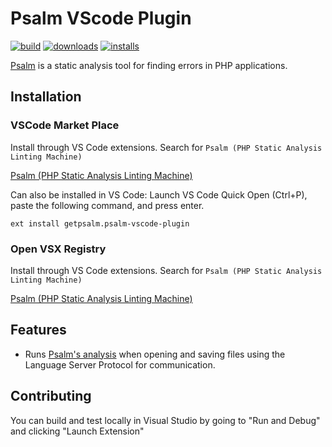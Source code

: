 # Psalm VScode Plugin

[![build](https://github.com/psalm/psalm-vscode-plugin/actions/workflows/ci.yml/badge.svg)](https://github.com/psalm/psalm-vscode-plugin/actions/workflows/ci.yml)
[![downloads](https://img.shields.io/visual-studio-marketplace/d/getpsalm.psalm-vscode-plugin)](https://marketplace.visualstudio.com/items?itemName=getpsalm.psalm-vscode-plugin)
[![installs](https://img.shields.io/visual-studio-marketplace/i/getpsalm.psalm-vscode-plugin)](https://marketplace.visualstudio.com/items?itemName=getpsalm.psalm-vscode-plugin)

[Psalm](https://getpsalm.org) is a static analysis tool for finding errors in PHP applications.

## Installation

### VSCode Market Place

Install through VS Code extensions. Search for `Psalm (PHP Static Analysis Linting Machine)`

[Psalm (PHP Static Analysis Linting Machine)](https://marketplace.visualstudio.com/items?itemName=getpsalm.psalm-vscode-plugin)

Can also be installed in VS Code: Launch VS Code Quick Open (Ctrl+P), paste the following command, and press enter.

```
ext install getpsalm.psalm-vscode-plugin
```

### Open VSX Registry

Install through VS Code extensions. Search for `Psalm (PHP Static Analysis Linting Machine)`

[Psalm (PHP Static Analysis Linting Machine)](https://open-vsx.org/extension/getpsalm/psalm-vscode-plugin)

## Features

-   Runs [Psalm's analysis](https://getpsalm.org) when opening and saving files using the Language Server Protocol for communication.

## Contributing

You can build and test locally in Visual Studio by going to "Run and Debug" and clicking "Launch Extension"
